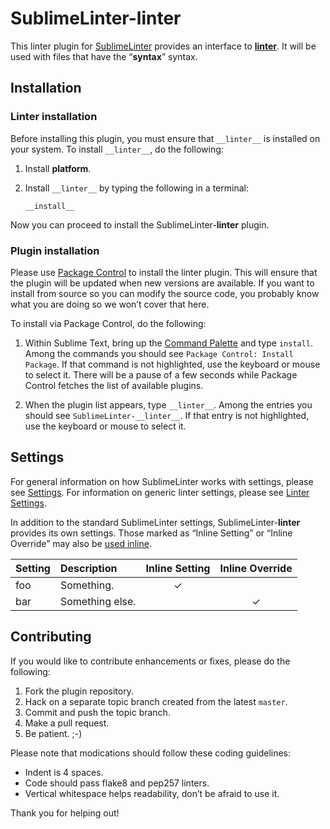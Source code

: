 SublimeLinter-__linter__
=========================

This linter plugin for [SublimeLinter](https://github.com/SublimeLinter/SublimeLinter3) provides an interface to [__linter__](__linter_homepage__). It will be used with files that have the “__syntax__” syntax.

## Installation

### Linter installation
Before installing this plugin, you must ensure that `__linter__` is installed on your system. To install `__linter__`, do the following:

1. Install __platform__.

1. Install `__linter__` by typing the following in a terminal:
   ```
   __install__
   ```

Now you can proceed to install the SublimeLinter-__linter__ plugin.

### Plugin installation
Please use [Package Control](https://sublime.wbond.net/installation) to install the linter plugin. This will ensure that the plugin will be updated when new versions are available. If you want to install from source so you can modify the source code, you probably know what you are doing so we won’t cover that here.

To install via Package Control, do the following:

1. Within Sublime Text, bring up the [Command Palette](http://docs.sublimetext.info/en/sublime-text-3/extensibility/command_palette.html) and type `install`. Among the commands you should see `Package Control: Install Package`. If that command is not highlighted, use the keyboard or mouse to select it. There will be a pause of a few seconds while Package Control fetches the list of available plugins.

1. When the plugin list appears, type `__linter__`. Among the entries you should see `SublimeLinter-__linter__`. If that entry is not highlighted, use the keyboard or mouse to select it.

## Settings
For general information on how SublimeLinter works with settings, please see [Settings](https://github.com/SublimeLinter/SublimeLinter.github.io/wiki/Settings). For information on generic linter settings, please see [Linter Settings](https://github.com/SublimeLinter/SublimeLinter.github.io/wiki/Linter-Settings).

In addition to the standard SublimeLinter settings, SublimeLinter-__linter__ provides its own settings. Those marked as “Inline Setting” or “Inline Override” may also be [used inline](https://github.com/SublimeLinter/SublimeLinter.github.io/wiki/Settings#inline-settings).

|Setting|Description|Inline Setting|Inline Override|
|:------|:----------|:------------:|:-------------:|
|foo|Something.|&#10003;| |
|bar|Something else.| |&#10003;|

## Contributing
If you would like to contribute enhancements or fixes, please do the following:

1. Fork the plugin repository.
1. Hack on a separate topic branch created from the latest `master`.
1. Commit and push the topic branch.
1. Make a pull request.
1. Be patient.  ;-)

Please note that modications should follow these coding guidelines:

- Indent is 4 spaces.
- Code should pass flake8 and pep257 linters.
- Vertical whitespace helps readability, don’t be afraid to use it.

Thank you for helping out!
